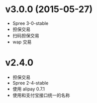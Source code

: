 # v3.0.0 (2015-05-27)

* Spree 3-0-stable
* 担保交易
* 扫码担保交易
* wap 交易

# v2.4.0

* 担保交易
* Spree 2-4-stable
* 使用 alipay 0.7.1
* 使用和支付宝接口统一的名称
